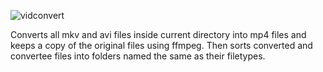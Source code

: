 ![vidconvert](https://user-images.githubusercontent.com/27766253/160253939-f81984b1-5122-4873-9ba4-c118198f9410.png)

Converts all mkv and avi files inside current directory into mp4 files and keeps a copy
of the original files using ffmpeg. Then sorts converted and convertee files into folders named the same as their filetypes.
